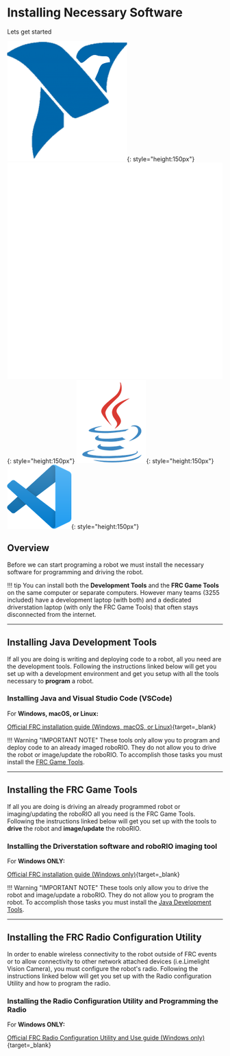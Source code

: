 # Installing Necessary Software

Lets get started

![NI](../assets/images/logos/ni.png){: style="height:150px"}
![Wi-Fi](../assets/images/install_software/wifi.png){: style="height:150px"}
![Java](../assets/images/logos/java_logo.png){: style="height:150px"}
![VSCode](../assets/images/logos/code.png){: style="height:150px"}

## Overview

Before we can start programing a robot we must install the necessary software for programming and driving the robot.

!!! tip
	You can install both the **Development Tools** and the **FRC Game Tools** on the same computer or separate computers. However many teams (3255 included) have a development laptop (with both) and a dedicated driverstation laptop (with only the FRC Game Tools) that often stays disconnected from the internet.
***

## Installing Java Development Tools

If all you are doing is writing and deploying code to a robot, all you need are the development tools. Following the instructions linked below will get you set up with a development environment and get you setup with all the tools necessary to **program** a robot.

### Installing Java and Visual Studio Code (VSCode)

For **Windows, macOS, or Linux:**

[Official FRC installation guide (Windows, macOS, or Linux)](https://docs.wpilib.org/en/stable/docs/getting-started/getting-started-frc-control-system/wpilib-setup.html){target=_blank}

!!! Warning "IMPORTANT NOTE"
	These tools only allow you to program and deploy code to an already imaged roboRIO. They do not allow you to drive the robot or image/update the roboRIO. To accomplish those tasks you must install the [FRC Game Tools](#installing-the-frc-game-tools).

***

## Installing the FRC Game Tools

If all you are doing is driving an already programmed robot or imaging/updating the roboRIO all you need is the FRC Game Tools. Following the instructions linked below will get you set up with the tools to **drive** the robot and **image/update** the roboRIO.

### Installing the Driverstation software and roboRIO imaging tool

For **Windows ONLY:**

[Official FRC installation guide (Windows only)](https://docs.wpilib.org/en/stable/docs/getting-started/getting-started-frc-control-system/frc-game-tools.html){target=_blank}

!!! Warning "IMPORTANT NOTE"
	These tools only allow you to drive the robot and image/update a roboRIO. They do not allow you to program the robot. To accomplish those tasks you must install the [Java Development Tools](#installing-java-development-tools).

***

## Installing the FRC Radio Configuration Utility

In order to enable wireless connectivity to the robot outside of FRC events or to allow connectivity to other network attached devices (i.e.Limelight Vision Camera), you must configure the robot's radio. Following the instructions linked below will get you set up with the Radio configuration Utility and how to program the radio.

### Installing the Radio Configuration Utility and Programming the Radio

For **Windows ONLY:**

[Official FRC Radio Configuration Utility and Use guide (Windows only)](https://docs.wpilib.org/en/stable/docs/getting-started/getting-started-frc-control-system/radio-programming.html){target=_blank}
